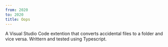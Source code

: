 ```yaml
---
from: 2020
to: 2020
title: Oops
---
```


A Visual Studio Code extention that converts accidental files to a folder and
vice versa. Writtern and tested using Typescript.
